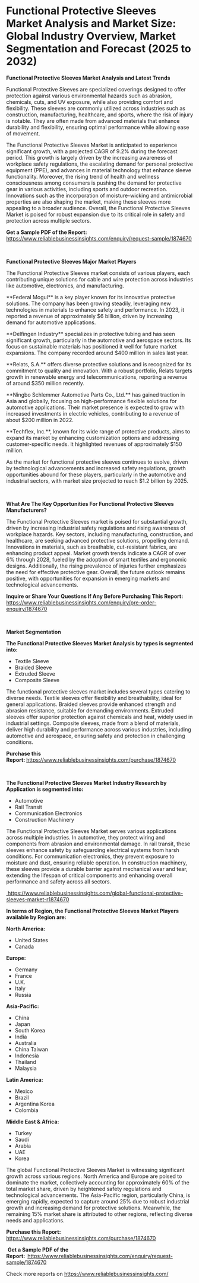 <p><h1>Functional Protective Sleeves Market Analysis and Market Size: Global Industry Overview, Market Segmentation and Forecast (2025 to 2032)</h1></p><p><strong>Functional Protective Sleeves Market Analysis and Latest Trends</strong></p>
<p><p>Functional Protective Sleeves are specialized coverings designed to offer protection against various environmental hazards such as abrasion, chemicals, cuts, and UV exposure, while also providing comfort and flexibility. These sleeves are commonly utilized across industries such as construction, manufacturing, healthcare, and sports, where the risk of injury is notable. They are often made from advanced materials that enhance durability and flexibility, ensuring optimal performance while allowing ease of movement.</p><p>The Functional Protective Sleeves Market is anticipated to experience significant growth, with a projected CAGR of 9.2% during the forecast period. This growth is largely driven by the increasing awareness of workplace safety regulations, the escalating demand for personal protective equipment (PPE), and advances in material technology that enhance sleeve functionality. Moreover, the rising trend of health and wellness consciousness among consumers is pushing the demand for protective gear in various activities, including sports and outdoor recreation. Innovations such as the incorporation of moisture-wicking and antimicrobial properties are also shaping the market, making these sleeves more appealing to a broader audience. Overall, the Functional Protective Sleeves Market is poised for robust expansion due to its critical role in safety and protection across multiple sectors.</p></p>
<p><strong>Get a Sample PDF of the Report:&nbsp;</strong> <a href="https://www.reliablebusinessinsights.com/enquiry/request-sample/1874670?utm_campaign=3259&utm_medium=2&utm_source=Github&utm_content=ia&utm_term=03042025&utm_id=functional-protective-sleeves">https://www.reliablebusinessinsights.com/enquiry/request-sample/1874670</a></p>
<p>&nbsp;</p>
<p><strong>Functional Protective Sleeves Major Market Players</strong></p>
<p><p>The Functional Protective Sleeves market consists of various players, each contributing unique solutions for cable and wire protection across industries like automotive, electronics, and manufacturing. </p><p>**Federal Mogul** is a key player known for its innovative protective solutions. The company has been growing steadily, leveraging new technologies in materials to enhance safety and performance. In 2023, it reported a revenue of approximately $6 billion, driven by increasing demand for automotive applications.</p><p>**Delfingen Industry** specializes in protective tubing and has seen significant growth, particularly in the automotive and aerospace sectors. Its focus on sustainable materials has positioned it well for future market expansions. The company recorded around $400 million in sales last year.</p><p>**Relats, S.A.** offers diverse protective solutions and is recognized for its commitment to quality and innovation. With a robust portfolio, Relats targets growth in renewable energy and telecommunications, reporting a revenue of around $350 million recently.</p><p>**Ningbo Schlemmer Automotive Parts Co., Ltd.** has gained traction in Asia and globally, focusing on high-performance flexible solutions for automotive applications. Their market presence is expected to grow with increased investments in electric vehicles, contributing to a revenue of about $200 million in 2022.</p><p>**Techflex, Inc.**, known for its wide range of protective products, aims to expand its market by enhancing customization options and addressing customer-specific needs. It highlighted revenues of approximately $150 million.</p><p>As the market for functional protective sleeves continues to evolve, driven by technological advancements and increased safety regulations, growth opportunities abound for these players, particularly in the automotive and industrial sectors, with market size projected to reach $1.2 billion by 2025.</p></p>
<p>&nbsp;</p>
<p><strong>What Are The Key Opportunities For Functional Protective Sleeves Manufacturers?</strong></p>
<p><p>The Functional Protective Sleeves market is poised for substantial growth, driven by increasing industrial safety regulations and rising awareness of workplace hazards. Key sectors, including manufacturing, construction, and healthcare, are seeking advanced protective solutions, propelling demand. Innovations in materials, such as breathable, cut-resistant fabrics, are enhancing product appeal. Market growth trends indicate a CAGR of over 6% through 2028, fueled by the adoption of smart textiles and ergonomic designs. Additionally, the rising prevalence of injuries further emphasizes the need for effective protective gear. Overall, the future outlook remains positive, with opportunities for expansion in emerging markets and technological advancements.</p></p>
<p><strong>Inquire or Share Your Questions If Any Before Purchasing This Report:</strong> <a href="https://www.reliablebusinessinsights.com/enquiry/pre-order-enquiry/1874670?utm_campaign=3259&utm_medium=2&utm_source=Github&utm_content=ia&utm_term=03042025&utm_id=functional-protective-sleeves">https://www.reliablebusinessinsights.com/enquiry/pre-order-enquiry/1874670</a></p>
<p>&nbsp;</p>
<p><strong>Market Segmentation</strong></p>
<p><strong>The Functional Protective Sleeves Market Analysis by types is segmented into:</strong></p>
<p><ul><li>Textile Sleeve</li><li>Braided Sleeve</li><li>Extruded Sleeve</li><li>Composite Sleeve</li></ul></p>
<p><p>The functional protective sleeves market includes several types catering to diverse needs. Textile sleeves offer flexibility and breathability, ideal for general applications. Braided sleeves provide enhanced strength and abrasion resistance, suitable for demanding environments. Extruded sleeves offer superior protection against chemicals and heat, widely used in industrial settings. Composite sleeves, made from a blend of materials, deliver high durability and performance across various industries, including automotive and aerospace, ensuring safety and protection in challenging conditions.</p></p>
<p><strong>Purchase this Report:&nbsp;</strong><a href="https://www.reliablebusinessinsights.com/purchase/1874670?utm_campaign=3259&utm_medium=2&utm_source=Github&utm_content=ia&utm_term=03042025&utm_id=functional-protective-sleeves">https://www.reliablebusinessinsights.com/purchase/1874670</a></p>
<p>&nbsp;</p>
<p><strong>The Functional Protective Sleeves Market Industry Research by Application is segmented into:</strong></p>
<p><ul><li>Automotive</li><li>Rail Transit</li><li>Communication Electronics</li><li>Construction Machinery</li></ul></p>
<p><p>The Functional Protective Sleeves Market serves various applications across multiple industries. In automotive, they protect wiring and components from abrasion and environmental damage. In rail transit, these sleeves enhance safety by safeguarding electrical systems from harsh conditions. For communication electronics, they prevent exposure to moisture and dust, ensuring reliable operation. In construction machinery, these sleeves provide a durable barrier against mechanical wear and tear, extending the lifespan of critical components and enhancing overall performance and safety across all sectors.</p></p>
<p><a href="https://www.reliablebusinessinsights.com/global-functional-protective-sleeves-market-r1874670?utm_campaign=3259&utm_medium=2&utm_source=Github&utm_content=ia&utm_term=03042025&utm_id=functional-protective-sleeves">&nbsp;https://www.reliablebusinessinsights.com/global-functional-protective-sleeves-market-r1874670</a></p>
<p><strong>In terms of Region, the Functional Protective Sleeves Market Players available by Region are:</strong></p>
<p>
    <p> <strong> North America: </strong>
        <ul>
            <li>United States</li>
            <li>Canada</li>
        </ul>
        </p> 
    <p> <strong> Europe: </strong>
        <ul>
            <li>Germany</li>
            <li>France</li>
            <li>U.K.</li>
            <li>Italy</li>
            <li>Russia</li>
        </ul>
        </p> 
    <p> <strong> Asia-Pacific: </strong>
        <ul>
            <li>China</li>
            <li>Japan</li>
            <li>South Korea</li>
            <li>India</li>
            <li>Australia</li>
            <li>China Taiwan</li>
            <li>Indonesia</li>
            <li>Thailand</li>
            <li>Malaysia</li>
        </ul>
        </p> 
    <p> <strong> Latin America: </strong>
        <ul>
            <li>Mexico</li>
            <li>Brazil</li>
            <li>Argentina Korea</li>
            <li>Colombia</li>
        </ul>
        </p> 
    <p> <strong> Middle East & Africa: </strong>
        <ul>
            <li>Turkey</li>
            <li>Saudi</li>
            <li>Arabia</li>
            <li>UAE</li>
            <li>Korea</li>
        </ul>
    </p>
    </p>
<p><p>The global Functional Protective Sleeves Market is witnessing significant growth across various regions. North America and Europe are poised to dominate the market, collectively accounting for approximately 60% of the total market share, driven by heightened safety regulations and technological advancements. The Asia-Pacific region, particularly China, is emerging rapidly, expected to capture around 25% due to robust industrial growth and increasing demand for protective solutions. Meanwhile, the remaining 15% market share is attributed to other regions, reflecting diverse needs and applications.</p></p>
<p><strong>Purchase this Report: </strong><a href="https://www.reliablebusinessinsights.com/purchase/1874670?utm_campaign=3259&utm_medium=2&utm_source=Github&utm_content=ia&utm_term=03042025&utm_id=functional-protective-sleeves">https://www.reliablebusinessinsights.com/purchase/1874670</a></p>
<p>&nbsp;<strong>Get a Sample PDF of the Report:&nbsp;&nbsp;</strong><a href="https://www.reliablebusinessinsights.com/enquiry/request-sample/1874670?utm_campaign=3259&utm_medium=2&utm_source=Github&utm_content=ia&utm_term=03042025&utm_id=functional-protective-sleeves">https://www.reliablebusinessinsights.com/enquiry/request-sample/1874670</a></p>
<p><strong></strong></p>
<p>Check more reports on <a href="https://www.reliablebusinessinsights.com/?utm_campaign=3259&utm_medium=2&utm_source=Github&utm_content=ia&utm_term=03042025&utm_id=functional-protective-sleeves">https://www.reliablebusinessinsights.com/</a></p>